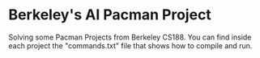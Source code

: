 # Berkeley's AI Pacman Project 

Solving some Pacman Projects from Berkeley CS188.
You can find inside each project the "commands.txt" file that shows how to compile and run.
